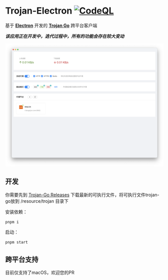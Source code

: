 # Trojan-Electron [![CodeQL](https://github.com/zfangqijun/trojan-electron/actions/workflows/codeql-analysis.yml/badge.svg?branch=main)](https://github.com/zfangqijun/trojan-electron/actions/workflows/codeql-analysis.yml)

基于 [**Electron**](https://github.com/electron/electron) 开发的 [**Trojan Go**](https://github.com/p4gefau1t/trojan-go) 跨平台客户端

**_该应用正在开发中，迭代过程中，所有的功能会存在较大变动_**

![Image Text](https://github.com/zfangqijun/github-assets/raw/main/trojan-electron/main-page.png)

## 开发

你需要先到 [Trojan-Go Releases](https://github.com/p4gefau1t/trojan-go/releases) 下载最新的可执行文件，将可执行文件trojan-go放到 /resource/trojan 目录下

安装依赖：

```bash
pnpm i
```

启动：

```bash
pnpm start
```

## 跨平台支持

目前仅支持了macOS，欢迎您的PR
